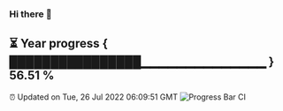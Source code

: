 ### Hi there 👋
⏳ Year progress { ████████████████▁▁▁▁▁▁▁▁▁▁▁▁▁▁ } 56.51 %
---
⏰ Updated on Tue, 26 Jul 2022 06:09:51 GMT
![Progress Bar CI](https://github.com/Moyi321/Moyi321/workflows/Progress%20Bar%20CI/badge.svg)
